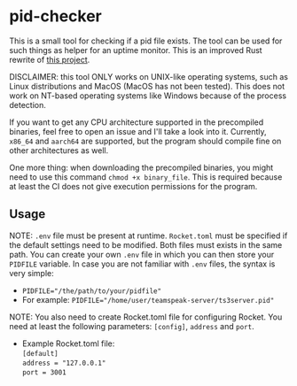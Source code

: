 # pid-checker
This is a small tool for checking if a pid file exists. The tool can be used for such things as helper for an uptime monitor. This is an improved Rust rewrite of [this project](https://github.com/tontsa28/ts3-checker).

DISCLAIMER: this tool ONLY works on UNIX-like operating systems, such as Linux distributions and MacOS (MacOS has not been tested). This does not work on NT-based operating systems like Windows because of the process detection.

If you want to get any CPU architecture supported in the precompiled binaries, feel free to open an issue and I'll take a look into it. Currently, `x86_64` and `aarch64` are supported, but the program should compile fine on other architectures as well.

One more thing: when downloading the precompiled binaries, you might need to use this command `chmod +x binary_file`. This is required because at least the CI does not give execution permissions for the program.

## Usage
NOTE: `.env` file must be present at runtime. `Rocket.toml` must be specified if the default settings need to be modified. Both files must exists in the same path.
You can create your own `.env` file in which you can then store your `PIDFILE` variable. In case you are not familiar with `.env` files, the syntax is very simple:
- `PIDFILE="/the/path/to/your/pidfile"`
- For example: `PIDFILE="/home/user/teamspeak-server/ts3server.pid"`

NOTE: You also need to create Rocket.toml file for configuring Rocket. You need at least the following parameters: `[config]`, `address` and `port`.
- Example Rocket.toml file:\
`[default]`\
`address = "127.0.0.1"`\
`port = 3001`
